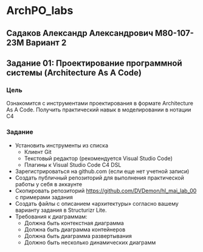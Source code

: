# ArchPO_labs
## Садаков Александр Александрович М80-107-23M Вариант 2
## Задание 01: Проектирование программной системы (Architecture As A Code)
### Цель
Ознакомится с инструментами проектирования в формате Architecture As A Code. Получить практический навык в моделировании в нотации C4
### Задание
- Установить инструменты из списка
  - Клиент Git
  - Текстовый редактор (рекомендуется Visual Studio Code)
  - Плагины к Visual Studio Code C4 DSL
- Зарегистрироваться на github.com (если еще нет учетной записи)
- Создать публичный репозиторий для выполнения практической работы у себя в аккаунте
- Скопировать репозиторий https://github.com/DVDemon/hl_mai_lab_00 с примерами задания
- Создать файлы с описанием «архитектуры» согласно вашему варианту задания в Structurizr Lite.
- Требования к диаграммам:
  - Должна быть контекстная диаграмма
  - Должна быть диаграмма контейнеров
  - Должна быть диаграмма развертывания
  - Должно быть несколько динамических диаграмм
